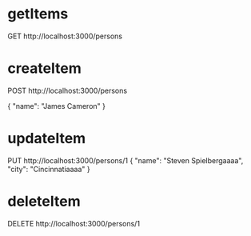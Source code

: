 # getItems
  GET
  http://localhost:3000/persons


# createItem
  POST
  http://localhost:3000/persons

  {
    "name": "James Cameron"
  }

# updateItem
  PUT
  http://localhost:3000/persons/1
  {
      "name": "Steven Spielbergaaaa",
      "city": "Cincinnatiaaaa"
  }

# deleteItem
  DELETE
  http://localhost:3000/persons/1
